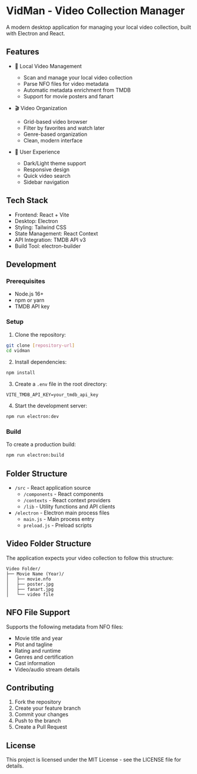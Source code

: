 # VidMan - Video Collection Manager

A modern desktop application for managing your local video collection, built with Electron and React.

## Features

- 📁 Local Video Management
  - Scan and manage your local video collection
  - Parse NFO files for video metadata
  - Automatic metadata enrichment from TMDB
  - Support for movie posters and fanart

- 🎬 Video Organization
  - Grid-based video browser
  - Filter by favorites and watch later
  - Genre-based organization
  - Clean, modern interface

- 🎨 User Experience
  - Dark/Light theme support
  - Responsive design
  - Quick video search
  - Sidebar navigation

## Tech Stack

- Frontend: React + Vite
- Desktop: Electron
- Styling: Tailwind CSS
- State Management: React Context
- API Integration: TMDB API v3
- Build Tool: electron-builder

## Development

### Prerequisites

- Node.js 16+
- npm or yarn
- TMDB API key

### Setup

1. Clone the repository:
```bash
git clone [repository-url]
cd vidman
```

2. Install dependencies:
```bash
npm install
```

3. Create a `.env` file in the root directory:
```env
VITE_TMDB_API_KEY=your_tmdb_api_key
```

4. Start the development server:
```bash
npm run electron:dev
```

### Build

To create a production build:
```bash
npm run electron:build
```

## Folder Structure

- `/src` - React application source
  - `/components` - React components
  - `/contexts` - React context providers
  - `/lib` - Utility functions and API clients
- `/electron` - Electron main process files
  - `main.js` - Main process entry
  - `preload.js` - Preload scripts

## Video Folder Structure

The application expects your video collection to follow this structure:
```
Video Folder/
├── Movie Name (Year)/
│   ├── movie.nfo
│   ├── poster.jpg
│   ├── fanart.jpg
│   └── video file
```

## NFO File Support

Supports the following metadata from NFO files:
- Movie title and year
- Plot and tagline
- Rating and runtime
- Genres and certification
- Cast information
- Video/audio stream details

## Contributing

1. Fork the repository
2. Create your feature branch
3. Commit your changes
4. Push to the branch
5. Create a Pull Request

## License

This project is licensed under the MIT License - see the LICENSE file for details.
